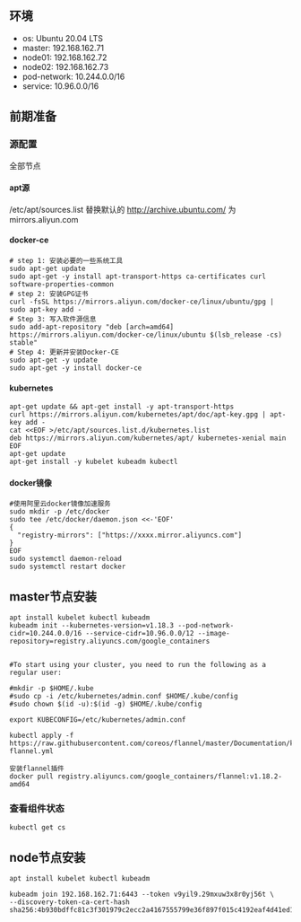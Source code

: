 ## 环境
+ os: Ubuntu 20.04 LTS
+ master: 192.168.162.71
+ node01: 192.168.162.72
+ node02: 192.168.162.73
+ pod-network: 10.244.0.0/16
+ service: 10.96.0.0/16

## 前期准备
### 源配置
全部节点
#### apt源
   /etc/apt/sources.list 替换默认的 http://archive.ubuntu.com/ 为 mirrors.aliyun.com
#### docker-ce

    # step 1: 安装必要的一些系统工具
    sudo apt-get update
    sudo apt-get -y install apt-transport-https ca-certificates curl software-properties-common
    # step 2: 安装GPG证书
    curl -fsSL https://mirrors.aliyun.com/docker-ce/linux/ubuntu/gpg | sudo apt-key add -
    # Step 3: 写入软件源信息
    sudo add-apt-repository "deb [arch=amd64] https://mirrors.aliyun.com/docker-ce/linux/ubuntu $(lsb_release -cs) stable"
    # Step 4: 更新并安装Docker-CE
    sudo apt-get -y update
    sudo apt-get -y install docker-ce

#### kubernetes

    apt-get update && apt-get install -y apt-transport-https
    curl https://mirrors.aliyun.com/kubernetes/apt/doc/apt-key.gpg | apt-key add -
    cat <<EOF >/etc/apt/sources.list.d/kubernetes.list
    deb https://mirrors.aliyun.com/kubernetes/apt/ kubernetes-xenial main
    EOF
    apt-get update
    apt-get install -y kubelet kubeadm kubectl

#### docker镜像

    #使用阿里云docker镜像加速服务
    sudo mkdir -p /etc/docker
    sudo tee /etc/docker/daemon.json <<-'EOF'
    {
      "registry-mirrors": ["https://xxxx.mirror.aliyuncs.com"]
    }
    EOF
    sudo systemctl daemon-reload
    sudo systemctl restart docker

## master节点安装

    apt install kubelet kubectl kubeadm
    kubeadm init --kubernetes-version=v1.18.3 --pod-network-cidr=10.244.0.0/16 --service-cidr=10.96.0.0/12 --image-repository=registry.aliyuncs.com/google_containers


    #To start using your cluster, you need to run the following as a regular user:

    #mkdir -p $HOME/.kube
    #sudo cp -i /etc/kubernetes/admin.conf $HOME/.kube/config
    #sudo chown $(id -u):$(id -g) $HOME/.kube/config

    export KUBECONFIG=/etc/kubernetes/admin.conf

    kubectl apply -f https://raw.githubusercontent.com/coreos/flannel/master/Documentation/kube-flannel.yml

    安装flannel插件
    docker pull registry.aliyuncs.com/google_containers/flannel:v1.18.2-amd64

### 查看组件状态

    kubectl get cs

## node节点安装

    apt install kubelet kubectl kubeadm

    kubeadm join 192.168.162.71:6443 --token v9yil9.29mxuw3x8r0yj56t \
    --discovery-token-ca-cert-hash sha256:4b930bdffc81c3f301979c2ecc2a4167555799e36f897f015c4192eaf4d41ed1



